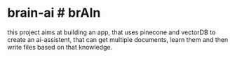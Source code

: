 # brain-ai # brAIn
this project aims at building an app, that uses pinecone and vectorDB to create an ai-assistent, that can get multiple documents, learn them and then write files based on that knowledge.

